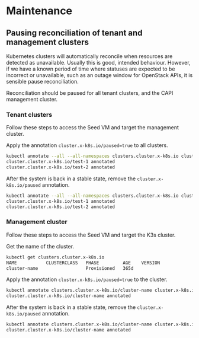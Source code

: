 # Maintenance

## Pausing reconciliation of tenant and management clusters

Kubernetes clusters will automatically reconcile when resources are detected as
unavailable. Usually this is good, intended behaviour. However, if we have a
known period of time where statuses are expected to be incorrect or
unavailable, such as an outage window for OpenStack APIs, it is sensible
pause reconciliation.

Reconciliation should be paused for all tenant clusters, and the CAPI management
cluster.

### Tenant clusters

Follow these steps to access the Seed VM and target the management cluster.

Apply the annotation `cluster.x-k8s.io/paused=true` to all clusters.

```bash
kubectl annotate --all --all-namespaces clusters.cluster.x-k8s.io cluster.x-k8s.io/paused=true
cluster.cluster.x-k8s.io/test-1 annotated
cluster.cluster.x-k8s.io/test-2 annotated
```

After the system is back in a stable state, remove the
`cluster.x-k8s.io/paused` annotation.

```bash
kubectl annotate --all --all-namespaces clusters.cluster.x-k8s.io cluster.x-k8s.io/paused-
cluster.cluster.x-k8s.io/test-1 annotated
cluster.cluster.x-k8s.io/test-2 annotated
```

### Management cluster

Follow these steps to access the Seed VM and target the K3s cluster.

Get the name of the cluster.

```bash
kubectl get clusters.cluster.x-k8s.io
NAME           CLUSTERCLASS   PHASE         AGE    VERSION
cluster-name                  Provisioned   365d
```

Apply the annotation `cluster.x-k8s.io/paused=true` to the cluster.

```bash
kubectl annotate clusters.cluster.x-k8s.io/cluster-name cluster.x-k8s.io/paused=true
cluster.cluster.x-k8s.io/cluster-name annotated
```

After the system is back in a stable state, remove the
`cluster.x-k8s.io/paused` annotation.

```bash
kubectl annotate clusters.cluster.x-k8s.io/cluster-name cluster.x-k8s.io/paused-
cluster.cluster.x-k8s.io/cluster-name annotated
```
